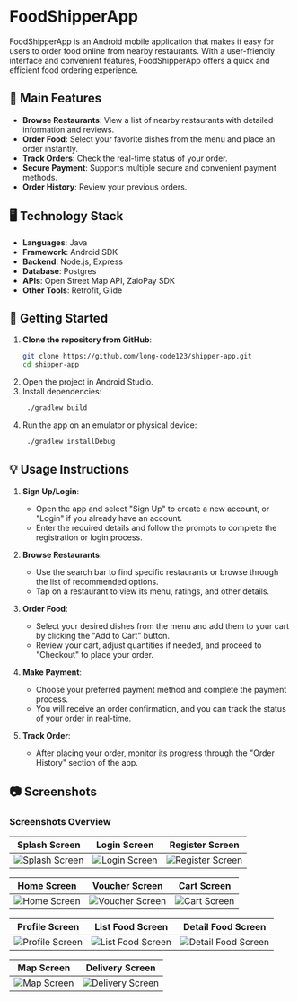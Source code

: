 # FoodShipperApp

FoodShipperApp is an Android mobile application that makes it easy for users to order food online from nearby restaurants. With a user-friendly interface and convenient features, FoodShipperApp offers a quick and efficient food ordering experience.

## 📱 Main Features

- **Browse Restaurants**: View a list of nearby restaurants with detailed information and reviews.
- **Order Food**: Select your favorite dishes from the menu and place an order instantly.
- **Track Orders**: Check the real-time status of your order.
- **Secure Payment**: Supports multiple secure and convenient payment methods.
- **Order History**: Review your previous orders.

## 🖥️ Technology Stack

- **Languages**: Java
- **Framework**: Android SDK
- **Backend**: Node.js, Express
- **Database**: Postgres
- **APIs**: Open Street Map API, ZaloPay SDK
- **Other Tools**: Retrofit, Glide

## 🚀 Getting Started

1. **Clone the repository from GitHub**:
   ```bash
   git clone https://github.com/long-code123/shipper-app.git
   cd shipper-app
   ```
2. Open the project in Android Studio.
3. Install dependencies:
   ```bash
    ./gradlew build
   ```
5. Run the app on an emulator or physical device:
   ```bash
    ./gradlew installDebug
   ```

## 💡 Usage Instructions

1. **Sign Up/Login**:
   - Open the app and select "Sign Up" to create a new account, or "Login" if you already have an account.
   - Enter the required details and follow the prompts to complete the registration or login process.

2. **Browse Restaurants**:
   - Use the search bar to find specific restaurants or browse through the list of recommended options.
   - Tap on a restaurant to view its menu, ratings, and other details.

3. **Order Food**:
   - Select your desired dishes from the menu and add them to your cart by clicking the "Add to Cart" button.
   - Review your cart, adjust quantities if needed, and proceed to "Checkout" to place your order.

4. **Make Payment**:
   - Choose your preferred payment method and complete the payment process.
   - You will receive an order confirmation, and you can track the status of your order in real-time.

5. **Track Order**:
   - After placing your order, monitor its progress through the "Order History" section of the app.
     
## 📷 Screenshots

### Screenshots Overview

| Splash Screen | Login Screen | Register Screen |
|---------------|--------------|-----------------|
| ![Splash Screen](https://github.com/user-attachments/assets/18a4367b-7f09-4860-8683-df3bdd3f7576) | ![Login Screen](https://github.com/user-attachments/assets/4475b8ad-9b1f-440c-8357-17d4bc973cdb) | ![Register Screen](https://github.com/user-attachments/assets/caf815fa-02b2-4ccd-a708-e09952729f21) |

| Home Screen | Voucher Screen | Cart Screen |
|-------------|----------------|-------------|
| ![Home Screen](https://github.com/user-attachments/assets/1a660f24-bb40-43ac-a168-01772d19d3a4) | ![Voucher Screen](https://github.com/user-attachments/assets/7115faf4-2dd9-4919-ab36-2b64657cedad) | ![Cart Screen](https://github.com/user-attachments/assets/acc601e1-4aea-4cad-a264-754fe8953aa4) |

| Profile Screen | List Food Screen | Detail Food Screen |
|----------------|------------------|--------------------|
| ![Profile Screen](https://github.com/user-attachments/assets/34ea6832-b82c-42da-8055-a2519c158817) | ![List Food Screen](https://github.com/user-attachments/assets/16719e3a-b22e-4214-8e98-1cec766c1b70) | ![Detail Food Screen](https://github.com/user-attachments/assets/43bca586-2c6e-4892-a0e2-ff3d498e06c6) |

| Map Screen | Delivery Screen |
|------------|-----------------|
| ![Map Screen](https://github.com/user-attachments/assets/8ad3c07d-b348-4291-84b9-985e3bd90292) | ![Delivery Screen](https://github.com/user-attachments/assets/your-delivery-screen-url) |



